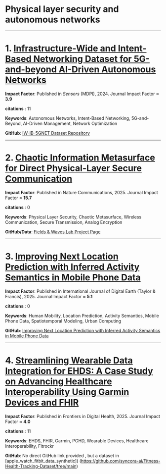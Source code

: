# Physical layer security and autonomous networks

------

# 1. [Infrastructure-Wide and Intent-Based Networking Dataset for 5G-and-beyond AI-Driven Autonomous Networks](https://www.mdpi.com/1424-8220/24/3/783#)

**Impact Factor**: Published in *Sensors* (MDPI), 2024. Journal Impact Factor ≈ **3.9**  

**citations** : 11

**Keywords**: Autonomous Networks, Intent-Based Networking, 5G-and-Beyond, AI-Driven Management, Network Optimization  

**GitHub**: [IW-IB-5GNET Dataset Repository](https://github.com/jimenaandrade/iw-ib-5gnet)

---

# 2. [Chaotic Information Metasurface for Direct Physical-Layer Secure Communication](https://www.nature.com/articles/s41467-025-60725-1.pdf)

**Impact Factor**: Published in Nature Communications, 2025. Journal Impact Factor ≈ **15.7**

**citations** : 0

**Keywords**: Physical Layer Security, Chaotic Metasurface, Wireless Communication, Secure Transmission, Analog Encryption 

**GitHub/Data**: [Fields & Waves Lab Project Page](https://static-content.springer.com/esm/art%3A10.1038%2Fs41467-025-60725-1/MediaObjects/41467_2025_60725_MOESM5_ESM.xlsx)

---

# 3. [Improving Next Location Prediction with Inferred Activity Semantics in Mobile Phone Data](https://www.tandfonline.com/doi/pdf/10.1080/17538947.2025.2552880)

**Impact Factor**: Published in International Journal of Digital Earth (Taylor & Francis), 2025. Journal Impact Factor ≈ **5.1**

**citations** : 0

**Keywords**: Human Mobility, Location Prediction, Activity Semantics, Mobile Phone Data, Spatiotemporal Modeling, Urban Computing

**GitHub**: [Improving Next Location Prediction with Inferred Activity Semantics in Mobile Phone Data](https://github.com/nehSgnaiL/LPA/)

---

# 4. [Streamlining Wearable Data Integration for EHDS: A Case Study on Advancing Healthcare Interoperability Using Garmin Devices and FHIR](https://www.frontiersin.org/journals/digital-health/articles/10.3389/fdgth.2025.1636775/full)

**Impact Factor**: Published in Frontiers in Digital Health, 2025. Journal Impact Factor ≈ **4.0**

**citations** : 11

**Keywords**: EHDS, FHIR, Garmin, PGHD, Wearable Devices, Healthcare Interoperability, Fitrockr 

**GitHub**: No direct GitHub link provided , but a dataset in [apple_watch_fitbit_data_synthetic]( (https://github.com/syncora-ai/Fitness-Health-Tracking-Dataset/tree/main)